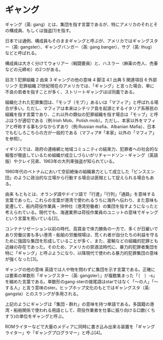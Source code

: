 ギャング
===

ギャング（英: gang）とは、集団を指す言葉であるが、特にアメリカのそれとその構成員、もしくは強盗[1]を指す。

日本では通例、構成員もそのままギャングと呼ぶが、アメリカではギャングスター（英: gangster）、ギャングバンガー（英: gang banger）、サグ（英: thug）などと呼ばれる。

構成員は大きく分けてウォリアー（戦闘要員）と、ハスラー（麻薬の売人、売春などの元締め）の2つがある。


目次
1	犯罪組織
2	由来
3	ギャングの他の意味
4	脚注
4.1	出典
5	関連項目
6	外部リンク
犯罪組織
21世紀現在のアメリカでは、「ギャング」と言った場合、単に不良の若者を指すことが多く、ストリートギャングほぼ同義である。

組織化された犯罪集団は、「モッブ（モブ）」あるいは「マフィア」と呼ばれる場合が多い。ただし、マフィアは本来はシチリア島を起源とするイタリア系移民の組織を指す言葉であり、これ以外の類似の犯罪組織を指す場合は「モッブ」と呼ぶほうが適切である（例:Irish Mob、Polish mob）。ただし、本家以外をマフィアと呼称する事も少なからずあり（例:Russian mafia、Albanian Mafia）、日本でもむしろこちらの方が一般的である（マフィア#「本家」以外の「マフィア」を参照）。

イギリスでは、政府の連絡網と地域コミュニティの結束力、犯罪者への社会的な報復が徹底しているため組織が成立しづらいがリチャードソン・ギャング（英語版）やクレイ兄弟、1963年の大列車強盗が知られている。

1960年代のベトナムにおいて空前絶後の組織暴力として成立した「ビンスエン団」のように政治的な立場から行動する場合は匪賊として捉えられる場合もある。

由来
もともとは、オランダ語やドイツ語で「行進」「行列」「通路」を意味する言葉であった。これらの言葉が港湾で使われるうちに海外へ伝わり、また意味も変遷して、船内荷役作業員・沖仲仕（港湾労働者）の集団を指すようになったと考えられている。現代でも、海運業界は荷役作業員のユニットの意味でギャングという言葉を用いている[2]。

コンテナリゼーション以前の時代、高賃金で体力勝負の一方で、多くが日雇いであり労働災害も多い港湾・船舶の労働現場は、荒くれ者が自分たちの利益を守るために強固な集団を形成していることが多く、また、密輸などの組織的犯罪とも近縁の存在であった。そのため、アメリカの禁酒法時代に、暴力的犯罪者集団を特に「ギャング」と呼ぶようになり、以降現代で使われる暴力的犯罪集団の意味が強くなった[3]。

ギャングの他の意味
英語では人や物を問わずに集団を示す言葉である。正確には要素の単数形「ギャングスター（英: gangster）」が複数集まった「（　）-s」を縮めた言葉である。単数形のgang-sterの接尾語はstarではなく「～の人」「～する人」と言う意味のster。ヒップホップ文化のもとではギャングスタ（英: gangsta）とのスラングが多用される。

上記のようにギャングは「集団・群れ」の意味を持つ単語である。多国籍の港湾・船舶関係で使われる用語として、荷役作業者を仕事に振り向ける口数(くちすう)の単位をギャングと呼ぶ。

ROMライターなどで大量のメディアに同時に書き込み出来る装置を「ギャングライター」や「ギャングプログラマー」と呼ぶ[4]。

